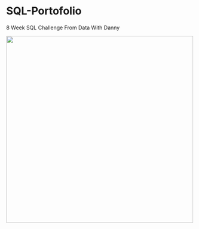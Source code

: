 # SQL-Portofolio

8 Week SQL Challenge From Data With Danny

<image src="https://user-images.githubusercontent.com/106369674/202353112-a48a14d7-0b40-4a6c-8f36-3a62450fc3ef.png" width=500>

 

<danny schema scr="https://user-images.githubusercontent.com/106369674/202353841-ef37e99c-a650-496f-a71d-41c6d0fb8ae6.png" width=200>
